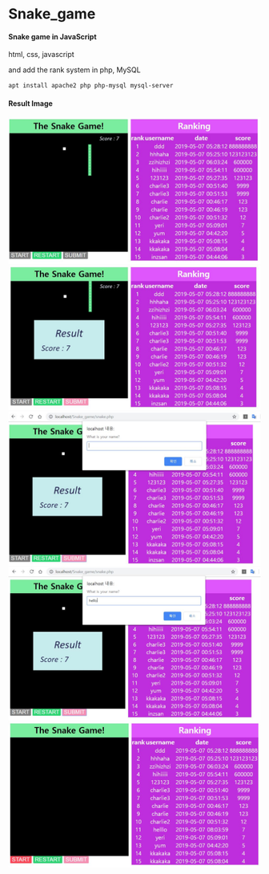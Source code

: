 # Snake_game
#### Snake game in JavaScript

html, css, javascript

and add the rank system in php, MySQL

```shell
apt install apache2 php php-mysql mysql-server
```

#### Result Image

![snakegame1](./screenshot/snakegame1.JPG)
![snakegame2](./screenshot/snakegame2.JPG)
![snakegame3](./screenshot/snakegame3.JPG)
![snakegame4](./screenshot/snakegame4.JPG)
![snakegame5](./screenshot/snakegame5.JPG)

